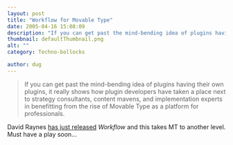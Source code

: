 ```yaml
---
layout: post
title: "Workflow for Movable Type"
date: 2005-04-16 15:08:09
description: "If you can get past the mind-bending idea of plugins having their own plugins, it really shows how plugin developers have taken a place next to strategy consultants, content mavens, and implementation experts in benefitting from the rise of Movable&#8230;"
thumbnail: defaultThumbnail.png
alt: ""
category: Techno-bollocks

author: dug
---
```


<blockquote><p>If you can get past the mind-bending idea of plugins having their own plugins, it really shows how plugin developers have taken a place next to strategy consultants, content mavens, and implementation experts in benefitting from the rise of Movable Type as a platform for professionals.</p></blockquote>

<p>David Raynes <a href="http://www.sixapart.com/movabletype/news/2005/04/workflow_for_movable_type.html">has just released</a> <em>Workflow</em> and this takes MT to another level. Must have a play soon...</p>
